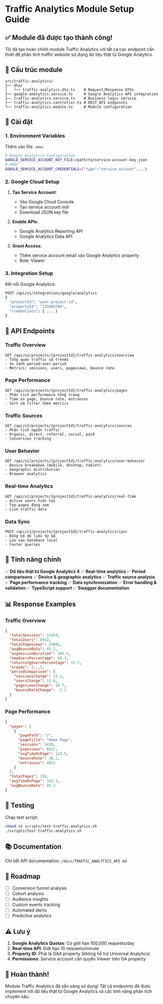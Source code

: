 # Traffic Analytics Module Setup Guide

## ✅ Module đã được tạo thành công!

Tôi đã tạo hoàn chỉnh module Traffic Analytics với tất cả các endpoint cần thiết để phân tích traffic website sử dụng dữ liệu thật từ Google Analytics.

## 📁 Cấu trúc module

```
src/traffic-analytics/
├── dto/
│   └── traffic-analytics.dto.ts    # Request/Response DTOs
├── google-analytics.service.ts     # Google Analytics API integration
├── traffic-analytics.service.ts    # Business logic service
├── traffic-analytics.controller.ts # REST API endpoints
└── traffic-analytics.module.ts     # Module configuration
```

## 🔧 Cài đặt

### 1. Environment Variables

Thêm vào file `.env`:

```bash
# Google Analytics Configuration
GOOGLE_SERVICE_ACCOUNT_KEY_FILE=/path/to/service-account-key.json
# HOẶC
GOOGLE_SERVICE_ACCOUNT_CREDENTIALS={"type":"service_account",...}
```

### 2. Google Cloud Setup

1. **Tạo Service Account**:
   - Vào Google Cloud Console
   - Tạo service account mới
   - Download JSON key file

2. **Enable APIs**:
   - Google Analytics Reporting API
   - Google Analytics Data API

3. **Grant Access**:
   - Thêm service account email vào Google Analytics property
   - Role: Viewer

### 3. Integration Setup

Kết nối Google Analytics:

```bash
POST /api/v1/integrations/google/analytics
{
  "projectId": "your-project-id",
  "propertyId": "123456789",
  "credentials": { ... }
}
```

## 🚀 API Endpoints

### Traffic Overview

```
GET /api/v1/projects/{projectId}/traffic-analytics/overview
- Tổng quan traffic và trends
- So sánh period-over-period
- Metrics: sessions, users, pageviews, bounce rate
```

### Page Performance

```
GET /api/v1/projects/{projectId}/traffic-analytics/pages
- Phân tích performance từng trang
- Time on page, bounce rate, entrances
- Sort và filter theo metrics
```

### Traffic Sources

```
GET /api/v1/projects/{projectId}/traffic-analytics/sources
- Phân tích nguồn traffic
- Organic, direct, referral, social, paid
- Conversion tracking
```

### User Behavior

```
GET /api/v1/projects/{projectId}/traffic-analytics/user-behavior
- Device breakdown (mobile, desktop, tablet)
- Geographic distribution
- Browser analytics
```

### Real-time Analytics

```
GET /api/v1/projects/{projectId}/traffic-analytics/real-time
- Active users hiện tại
- Top pages đang xem
- Live traffic data
```

### Data Sync

```
POST /api/v1/projects/{projectId}/traffic-analytics/sync
- Đồng bộ dữ liệu từ GA
- Lưu vào database local
- Faster queries
```

## 🎯 Tính năng chính

✅ **Dữ liệu thật từ Google Analytics 4**
✅ **Real-time analytics**
✅ **Period comparisons**
✅ **Device & geographic analytics**
✅ **Traffic source analysis**
✅ **Page performance tracking**
✅ **Data synchronization**
✅ **Error handling & validation**
✅ **TypeScript support**
✅ **Swagger documentation**

## 📊 Response Examples

### Traffic Overview

```json
{
  "totalSessions": 12450,
  "totalUsers": 8932,
  "totalPageviews": 23891,
  "avgBounceRate": 45.2,
  "avgSessionDuration": 185.5,
  "newUsersPercentage": 68.3,
  "returningUsersPercentage": 31.7,
  "trends": [...],
  "periodComparison": {
    "sessionsChange": 15.3,
    "usersChange": 12.8,
    "pageviewsChange": 18.7,
    "bounceRateChange": -2.1
  }
}
```

### Page Performance

```json
{
  "pages": [
    {
      "pagePath": "/",
      "pageTitle": "Home Page",
      "sessions": 5420,
      "pageviews": 8932,
      "avgTimeOnPage": 124.5,
      "bounceRate": 38.2,
      "entrances": 4821
    }
  ],
  "totalPages": 156,
  "avgTimeOnPage": 142.3,
  "avgBounceRate": 45.2
}
```

## 🧪 Testing

Chạy test script:

```bash
chmod +x scripts/test-traffic-analytics.sh
./scripts/test-traffic-analytics.sh
```

## 📚 Documentation

Chi tiết API documentation: `/docs/TRAFFIC_ANALYTICS_API.md`

## 🔮 Roadmap

- [ ] Conversion funnel analysis
- [ ] Cohort analysis
- [ ] Audience insights
- [ ] Custom events tracking
- [ ] Automated alerts
- [ ] Predictive analytics

## ⚠️ Lưu ý

1. **Google Analytics Quotas**: Có giới hạn 100,000 requests/day
2. **Real-time API**: Giới hạn 10 requests/minute
3. **Property ID**: Phải là GA4 property (không hỗ trợ Universal Analytics)
4. **Permissions**: Service account cần quyền Viewer trên GA property

## 🎉 Hoàn thành!

Module Traffic Analytics đã sẵn sàng sử dụng! Tất cả endpoints đã được implement với dữ liệu thật từ Google Analytics và các tính năng phân tích chuyên sâu.

